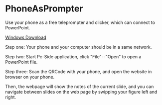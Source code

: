 # PhoneAsPrompter
Use your phone as a free teleprompter and clicker, which can connect to PowerPoint.

[Windows Download](https://github.com/yangzhongke/PhoneAsPrompter/blob/main/PhoneAsPrompter_winx86.zip)

Step one:
Your phone and your computer should be in a same network.

Step two:
Start Pc-Side application, click "File"--"Open" to open a PowerPoint file.

Step three:
Scan the QRCode with your phone, and open the website in browser on your phone.

Then, the webpage will show the notes of the current slide, and you can navigate between slides on the web page by swipping your figure left and right.